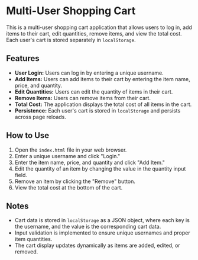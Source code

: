 # Multi-User Shopping Cart

This is a multi-user shopping cart application that allows users to log in, add items to their cart, edit quantities, remove items, and view the total cost. Each user's cart is stored separately in `localStorage`.

## Features

-   **User Login:** Users can log in by entering a unique username.
-   **Add Items:** Users can add items to their cart by entering the item name, price, and quantity.
-   **Edit Quantities:** Users can edit the quantity of items in their cart.
-   **Remove Items:** Users can remove items from their cart.
-   **Total Cost:** The application displays the total cost of all items in the cart.
-   **Persistence:** Each user's cart is stored in `localStorage` and persists across page reloads.

## How to Use

1.  Open the `index.html` file in your web browser.
2.  Enter a unique username and click "Login."
3.  Enter the item name, price, and quantity and click "Add Item."
4.  Edit the quantity of an item by changing the value in the quantity input field.
5.  Remove an item by clicking the "Remove" button.
6.  View the total cost at the bottom of the cart.

## Notes

-   Cart data is stored in `localStorage` as a JSON object, where each key is the username, and the value is the corresponding cart data.
-   Input validation is implemented to ensure unique usernames and proper item quantities.
-   The cart display updates dynamically as items are added, edited, or removed.
